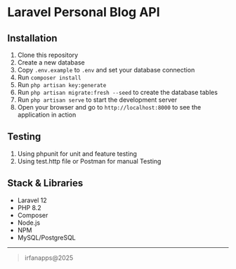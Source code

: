 # Laravel Personal Blog API

## Installation
1. Clone this repository
2. Create a new database
3. Copy `.env.example` to `.env` and set your database connection
4. Run `composer install`
5. Run `php artisan key:generate`
6. Run `php artisan migrate:fresh --seed` to create the database tables
7. Run `php artisan serve` to start the development server
8. Open your browser and go to `http://localhost:8000` to see the application in action

## Testing
1. Using phpunit for unit and feature testing
2. Using test.http file or Postman for manual Testing

## Stack & Libraries
- Laravel 12
- PHP 8.2
- Composer
- Node.js
- NPM
- MySQL/PostgreSQL

___
> irfanapps@2025